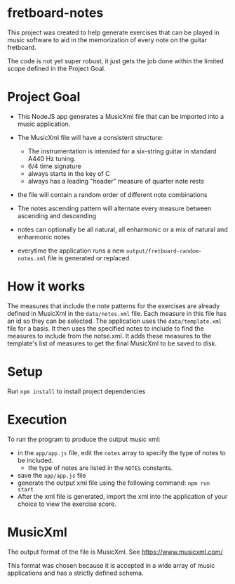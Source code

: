 # fretboard-notes
This project was created to help generate exercises that can be played in music software to aid in the memorization of every note on the guitar fretboard.   

The code is not yet super robust, it just gets the job done within the limited scope defined in the Project Goal.

# Project Goal
* This NodeJS app generates a MusicXml file that can be imported into a music application.  

* The MusicXml file will have a consistent structure:
    *  The instrumentation is intended for a six-string guitar in standard A440 Hz tuning.
    *  6/4 time signature
    *  always starts in the key of C
    *  always has a leading "header" measure of quarter note rests

* the file will contain a random order of different note combinations
* The notes ascending pattern will alternate every measure between ascending and descending
* notes can optionally be all natural, all enharmonic or a mix of natural and enharmonic notes
* everytime the application runs a new `output/fretboard-random-notes.xml` file is generated or replaced.

# How it works
The measures that include the note patterns for the exercises are already defined in MusicXml in the `data/notes.xml` file.
Each measure in this file has an id so they can be selected.
The application uses the `data/template.xml` file for a basis.
It then uses the specified notes to include to find the measures to include from the notse.xml.
It adds these measures to the template's list of measures to get the final MusicXml to be saved to disk.

# Setup
Run `npm install` to install project dependencies

# Execution
To run the program to produce the output music xml:
* in the `app/app.js` file, edit the `notes` array to specify the type of notes to be included.
    * the type of notes are listed in the `NOTES` constants.
* save the `app/app.js` file
* generate the output xml file using the following command: `npm run start`   
* After the xml file is generated, import the xml into the application of your choice to view the exercise score.

# MusicXml
The output format of the file is MusicXml. See https://www.musicxml.com/   

This format was chosen because it is accepted in a wide array of music applications and has a strictly defined schema. 

